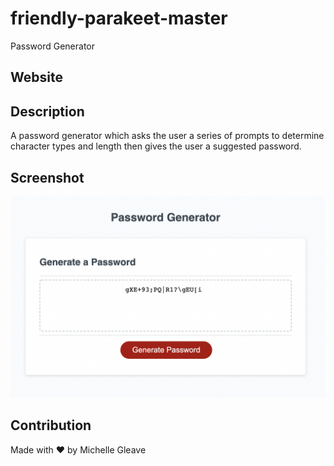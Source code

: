 # friendly-parakeet-master
Password Generator

## Website

## Description 
A password generator which asks the user a series of prompts to determine character types and length then gives the user a suggested password.

## Screenshot
<img src="./assets/images/password-generator-screenshot.jpg">

## Contribution
Made with ❤️ by Michelle Gleave